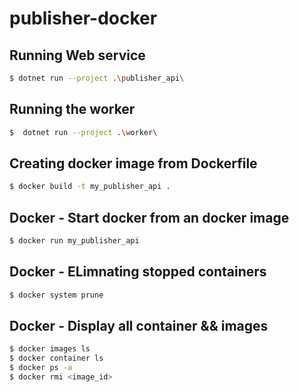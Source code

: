 ﻿# publisher-docker


## Running Web service

```bash
$ dotnet run --project .\publisher_api\ 
```

## Running the worker

```bash
$  dotnet run --project .\worker\
```

## Creating docker image from Dockerfile

```bash
$ docker build -t my_publisher_api .
```

## Docker - Start docker from an docker image

```bash
$ docker run my_publisher_api 
```

## Docker - ELimnating stopped containers

```bash
$ docker system prune
```

## Docker - Display all container && images

```bash
$ docker images ls
$ docker container ls
$ docker ps -a
$ docker rmi <image_id>
```